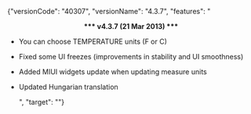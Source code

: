 ﻿{"versionCode": "40307", 
"versionName": "4.3.7", 
"features": "<center><strong>*** v4.3.7 (21 Mar 2013) ***</strong></center><p>
* You can choose TEMPERATURE units (F or C)<p>
* Fixed some UI freezes (improvements in stability and UI smoothness)<p>
* Added MIUI widgets update when updating measure units<p>
* Updated Hungarian translation<p>", 
"target": ""}
